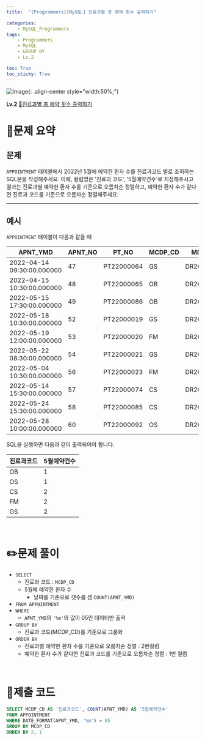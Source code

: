 ```yaml
---
title:  "[Programmers][MySQL] 진료과별 총 예약 횟수 출력하기"

categories: 
    - MySQL_Programmers
tags: 
    - Programmers
    - MySQL
    - GROUP BY
    - Lv.2

toc: True
toc_sticky: True
---
```

![Image](https://github.com/user-attachments/assets/61171657-416b-4bc4-a74a-f29ecd4b43b5){: .align-center style="width:50%;"}

**Lv.2**
[🔗진료과별 총 예약 횟수 출력하기](https://school.programmers.co.kr/learn/courses/30/lessons/132202)

# 📝문제 요약
## 문제

`APPOINTMENT` 테이블에서 2022년 5월에 예약한 환자 수를 진료과코드 별로 조회하는 SQL문을 작성해주세요. 이때, 컬럼명은 '진료과 코드', '5월예약건수'로 지정해주시고 결과는 진료과별 예약한 환자 수를 기준으로 오름차순 정렬하고, 예약한 환자 수가 같다면 진료과 코드를 기준으로 오름차순 정렬해주세요.

---

## 예시

`APPOINTMENT` 테이블이 다음과 같을 때

| APNT_YMD | APNT_NO | PT_NO | MCDP_CD | MDDR_ID | APNT_CNCL_YN | APNT_CNCL_YMD |
| --- | --- | --- | --- | --- | --- | --- |
| 2022-04-14 09:30:00.000000 | 47 | PT22000064 | GS | DR20170123 | N | NULL |
| 2022-04-15 10:30:00.000000 | 48 | PT22000065 | OB | DR20100231 | N | NULL |
| 2022-05-15 17:30:00.000000 | 49 | PT22000086 | OB | DR20100231 | N | NULL |
| 2022-05-18 10:30:00.000000 | 52 | PT22000019 | GS | DR20100039 | N | NULL |
| 2022-05-19 12:00:00.000000 | 53 | PT22000020 | FM | DR20010112 | N | NULL |
| 2022-05-22 08:30:00.000000 | 54 | PT22000021 | GS | DR20100039 | N | NULL |
| 2022-05-04 10:30:00.000000 | 56 | PT22000023 | FM | DR20090112 | N | NULL |
| 2022-05-14 15:30:00.000000 | 57 | PT22000074 | CS | DR20200012 | N | NULL |
| 2022-05-24 15:30:00.000000 | 58 | PT22000085 | CS | DR20200012 | N | NULL |
| 2022-05-28 10:00:00.000000 | 60 | PT22000092 | OS | DR20100031 | N | NULL |

SQL을 실행하면 다음과 같이 출력되어야 합니다.

| 진료과코드 | 5월예약건수 |
| -- | -- |
| OB | 1 |
| OS | 1 |
| CS | 2 |
| FM | 2 |
| GS | 2 |

<br>

# ✏️문제 풀이
- `SELECT`
    - 진료과 코드 : `MCDP_CD`
    - 5월에 예약한 환자 수
        - 날짜를 기준으로 갯수를 셈 `COUNT(APNT_YMD)`
- `FROM APPOINTMENT`
- `WHERE`
    - `APNT_YMD`의 `'%m'`의 값이 05인 데이터만 출력
- `GROUP BY`
    - 진료과 코드(MCDP_CD)를 기준으로 그룹화
- `ORDER BY`
    - 진료과별 예약한 환자 수를 기준으로 오름차순 정렬 : 2번컬럼
    - 예약한 환자 수가 같다면 진료과 코드를 기준으로 오름차순 정렬 : 1번 컬럼


<br>

# 💯제출 코드

```sql
SELECT MCDP_CD AS '진료과코드', COUNT(APNT_YMD) AS '5월예약건수'
FROM APPOINTMENT
WHERE DATE_FORMAT(APNT_YMD, '%m') = 05
GROUP BY MCDP_CD
ORDER BY 2, 1
```